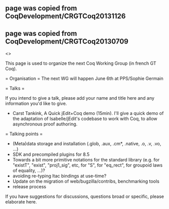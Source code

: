## page was copied from CoqDevelopment/CRGTCoq20131126
## page was copied from CoqDevelopment/CRGTCoq20130709
<<TableOfContents>>

This page is used to organize the next Coq Working Group (in french GT Coq).

= Organisation =
The next WG will happen June 6th at PPS/Sophie Germain

= Talks =

If you intend to give a talk, please add your name and title here and any information you'd like to give.
  
  * Carst Tankink, A Quick jEdit+Coq demo (15min). I'll give a quick demo of the adaptation of Isabelle/jEdit's codebase to work with Coq, to allow asynchronous proof authoring.

= Talking points =

  * (Meta)data storage and installation (.glob, .aux, .cm*, .native, .o, .v, .vo, ...)
  * SDK and precompiled plugins for 8.5
  * Towards a bit more primitive notations for the standard library (e.g. for "existT", "exist", "proj1_sig", etc, for "S", for "eq_rect", for groupoid laws of equality, ...)?
  * avoiding re-typing ltac bindings at use-time?
  * Update on the migration of web/bugzilla/contribs, benchmarking tools
  * release process

If you have suggestions for discussions, questions broad or specific, please elaborate here.
